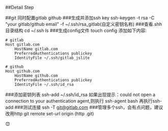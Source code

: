 ##Detail Step


##git 同时配置gitlab github
###生成并添加ssh key
    ssh-keygen -t rsa -C "your gitlab/github email" -f ~/.ssh/rsa_gitlab(自定义密钥名称)
###查看.shh目录结构
    cd ~/.ssh 
    ls
###生成config文件
    touch config
添加如下内容:

    # gitlab
    Host gitlab.com
        HostName gitlab.com
        PreferredAuthentications publickey
        IdentityFile ~/.ssh/gitlab_jslite

    # github
    Host github.com
        HostName github.com
        PreferredAuthentications publickey
        IdentityFile ~/.ssh/id_rsa
###添加密钥列表
    ssh-add ~/.ssh/id_rsa
如果出现提示：could not open a connection  to your authentication agent,则执行
    ssh-agent bash
再执行ssh-add 
###测试连接
    ssh -T git@gitlab.com
###管理多个ssh，会有点问题，建议改用http
    git remote set-url origin (http .git)

:blush:
